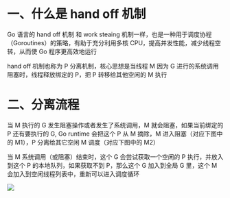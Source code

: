 # 一、什么是 hand off 机制

Go 语言的 hand off 机制 和 work steaing 机制一样，也是一种用于调度协程（Goroutines）的策略，有助于充分利用多核 CPU，提高并发性能，减少线程空转，从而使 Go 程序更高效地运行

hand off 机制也称为 P 分离机制，核心思想是当线程 M 因为 G 进行的系统调用阻塞时，线程释放绑定的 P，把 P 转移给其他空闲的 M 执行

# 二、分离流程

当 M 执行的 G 发生阻塞操作或者发生了系统调用，M 就会阻塞，如果当前绑定的 P 还有要执行的 G, Go runtime 会把这个 P 从 M 摘除，M 进入阻塞（对应下图中的 M1），P 分离给其它空闲 M 调度（对应下图中的 M2）

当 M 系统调用（或阻塞）结束时，这个 G 会尝试获取一个空闲的 P 执行，并放入到这个 P 的本地队列，如果获取不到 P，那么这个 G 加入到全局 G 里，这个 M 会加入到空闲线程列表中，重新可以进入调度循环

![](https://static.xiaobot.net/file/2023-11-12/263968/b55b48ff726b0f34f4e01421ac28af4d.png!post)
